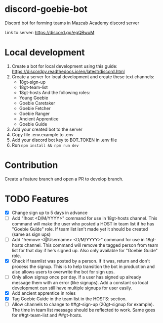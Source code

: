
#  discord-goebie-bot

Discord bot for forming teams in Mazcab Academy discord server

  

Link to server: https://discord.gg/egQBwuM

# Local development
1. Create a bot for local development using this guide: https://discordpy.readthedocs.io/en/latest/discord.html
2. Create a server for local development and create these text channels:
	* 18gt-sign-up
	* 18gt-team-list
	* 18gt-hosts
And the following roles:
	* Young Goebie
	* Goebie Caretaker
	* Goebie Fetcher
	* Goebie Ranger
	* Ancient Apprentice
	* Goebie Guide
3. Add your created bot to the server
4. Copy file .env.example to .env
5. Add your discord bot key to BOT_TOKEN in .env file
6. Run `npm install && npm run dev`
# Contribution
Create a feature branch and open a PR to develop branch.
# TODO Features
- [x] Change sign up to 5 days in advance
- [ ] Add "!host <D/M/YYYY>" command for use in 18gt-hosts channel. This command will make the user who posted a HOST in team list if he has "Goebie Guide" role. If team list isn't made yet it should be created (same as sign ups)
- [ ] Add "!remove <@Username> <D/M/YYYY>"  command for use in 18gt-hosts channel. This command will remove the tagged person from team list for that day if he's signed up. Also only available for "Goebie Guide" role.
- [x] Check if teamlist was posted by a person. If it was, return and don't process the signup. This is to help transition the bot in production and also allows users to overwrite the bot for sign ups.
- [ ] Only allow signup once per day. If a user has signed up already message them with an error (like signups). Add a constant so local development can still have multiple signups for user easily.
- [x] Add ancient apprentice in roles
- [x] Tag Goebie Guide in the team list in the HOSTS: section.
- [ ] Allow channels to change to ##gt-sign-up (20gt-signup for example). The time in team list message should be reflected to work. Same goes for ##gt-team-list and ##gt-hosts.
